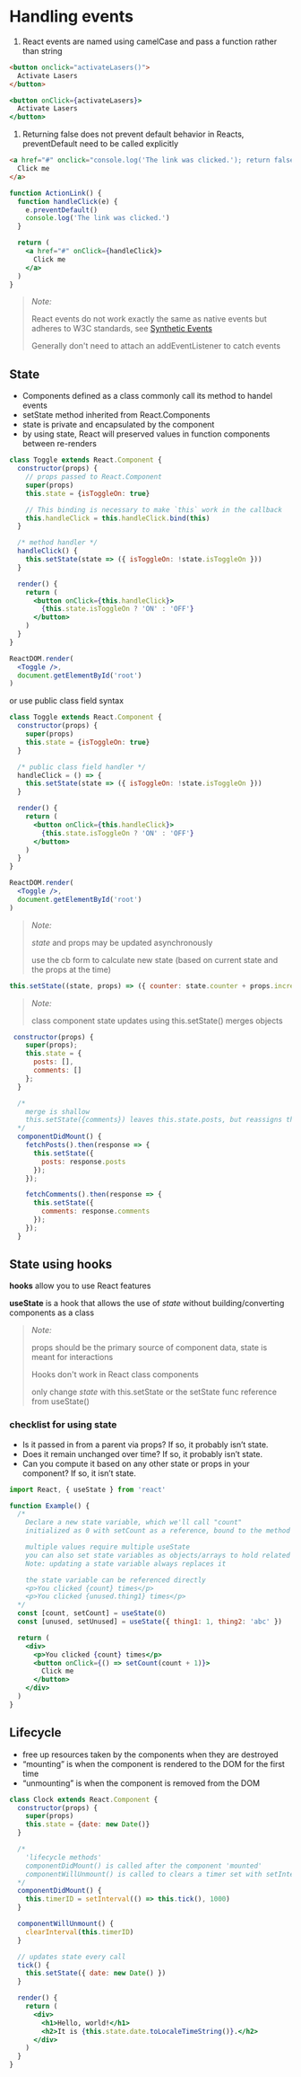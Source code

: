 # Handling events

1. React events are named using camelCase and pass a function rather than string

```html
<button onclick="activateLasers()">
  Activate Lasers
</button>
```

```jsx
<button onClick={activateLasers}>
  Activate Lasers
</button>
```

1. Returning false does not prevent default behavior in Reacts, preventDefault need to be called explicitly

```html
<a href="#" onclick="console.log('The link was clicked.'); return false">
  Click me
</a>
```

```jsx
function ActionLink() {
  function handleClick(e) {
    e.preventDefault()
    console.log('The link was clicked.')
  }

  return (
    <a href="#" onClick={handleClick}>
      Click me
    </a>
  )
}
```

> *Note:*
>
> React events do not work exactly the same as native events but adheres to W3C standards, see [Synthetic Events](https://reactjs.org/docs/events.html)
>
> Generally don't need to attach an addEventListener to catch events

## State

* Components defined as a class commonly call its method to handel events
* setState method inherited from React.Components
* state is private and encapsulated by the component
* by using state, React will preserved values in function components between re-renders

```jsx
class Toggle extends React.Component {
  constructor(props) {
    // props passed to React.Component
    super(props)
    this.state = {isToggleOn: true}

    // This binding is necessary to make `this` work in the callback
    this.handleClick = this.handleClick.bind(this)
  }

  /* method handler */
  handleClick() {
    this.setState(state => ({ isToggleOn: !state.isToggleOn }))
  }

  render() {
    return (
      <button onClick={this.handleClick}>
        {this.state.isToggleOn ? 'ON' : 'OFF'}
      </button>
    )
  }
}

ReactDOM.render(
  <Toggle />,
  document.getElementById('root')
)
```

or use public class field syntax

```jsx
class Toggle extends React.Component {
  constructor(props) {
    super(props)
    this.state = {isToggleOn: true}
  }

  /* public class field handler */
  handleClick = () => {
    this.setState(state => ({ isToggleOn: !state.isToggleOn }))
  }

  render() {
    return (
      <button onClick={this.handleClick}>
        {this.state.isToggleOn ? 'ON' : 'OFF'}
      </button>
    )
  }
}

ReactDOM.render(
  <Toggle />,
  document.getElementById('root')
)
```

> *Note:*
>
> *state* and props may be updated asynchronously
>
> use the cb form to calculate new state (based on current state and the props at the time)

```jsx
this.setState((state, props) => ({ counter: state.counter + props.increment }))
```

> *Note:*
>
> class component state updates using this.setState() merges objects

```jsx
 constructor(props) {
    super(props);
    this.state = {
      posts: [],
      comments: []
    };
  }

  /*
    merge is shallow
    this.setState({comments}) leaves this.state.posts, but reassigns this.state.comments
  */
  componentDidMount() {
    fetchPosts().then(response => {
      this.setState({
        posts: response.posts
      });
    });

    fetchComments().then(response => {
      this.setState({
        comments: response.comments
      });
    });
  }
```

## State using hooks

**hooks** allow you to use React features

**useState** is a hook that allows the use of *state* without building/converting components as a class

> *Note:*
>
> props should be the primary source of component data, state is meant for interactions
>
> Hooks don't work in React class components
>
> only change *state* with this.setState or the setState func reference from useState()

### checklist for using state

* Is it passed in from a parent via props? If so, it probably isn’t state.
* Does it remain unchanged over time? If so, it probably isn’t state.
* Can you compute it based on any other state or props in your component? If so, it isn’t state.

```jsx
import React, { useState } from 'react'

function Example() {
  /*
    Declare a new state variable, which we'll call "count"
    initialized as 0 with setCount as a reference, bound to the method for applying change

    multiple values require multiple useState
    you can also set state variables as objects/arrays to hold related data
    Note: updating a state variable always replaces it

    the state variable can be referenced directly
    <p>You clicked {count} times</p>
    <p>You clicked {unused.thing1} times</p>
  */
  const [count, setCount] = useState(0)
  const [unused, setUnused] = useState({ thing1: 1, thing2: 'abc' })

  return (
    <div>
      <p>You clicked {count} times</p>
      <button onClick={() => setCount(count + 1)}>
        Click me
      </button>
    </div>
  )
}
```

## Lifecycle

* free up resources taken by the components when they are destroyed
* “mounting” is when the component is rendered to the DOM for the first time
* “unmounting” is when the component is removed from the DOM

```jsx
class Clock extends React.Component {
  constructor(props) {
    super(props)
    this.state = {date: new Date()}
  }

  /*
    'lifecycle methods'
    componentDidMount() is called after the component 'mounted'
    componentWillUnmount() is called to clears a timer set with setInterval() when the Clock component is removed from the DOM
  */
  componentDidMount() {
    this.timerID = setInterval(() => this.tick(), 1000)
  }

  componentWillUnmount() {
    clearInterval(this.timerID)
  }

  // updates state every call
  tick() {
    this.setState({ date: new Date() })
  }

  render() {
    return (
      <div>
        <h1>Hello, world!</h1>
        <h2>It is {this.state.date.toLocaleTimeString()}.</h2>
      </div>
    )
  }
}
```
